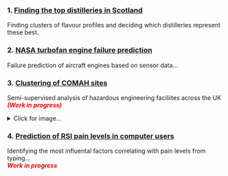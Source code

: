 <!-- # Data Science Portfolio -->
### 1. [Finding the top distilleries in Scotland](https://github.com/FSITR/COMAH-sites)
Finding clusters of flavour profiles and deciding which distilleries represent these best.
<!-- image -->

### 2. [NASA turbofan engine failure prediction](https://github.com/FSITR/COMAH-sites)
Failure prediction of aircraft engines based on sensor data...
<!-- image -->

### 3. [Clustering of COMAH sites](https://github.com/FSITR/COMAH-sites)
Semi-supervised analysis of hazardous engineering faciliites across the UK<br>
___<span style="color:red">(Work in progress)</span>___
<details>
  <summary>Click for image...</summary>
<img src="images/COMAH clusters.png">
</details>

### 4. [Prediction of RSI pain levels in computer users](https://github.com/FSITR/COMAH-sites)
Identifying the most influental factors correlating with pain levels from typing...<br>
___<span style="color:red">Work in progress</span>___
<!-- image -->

<!-- <details>
  <summary>Drop down...</summary>
### 1. [heading](https://github.com/FSITR/COMAH-sites)
</details>
 -->
